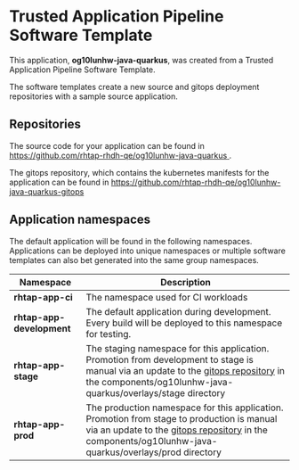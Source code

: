 # Trusted Application Pipeline Software Template

This application, **og10lunhw-java-quarkus**, was created from a Trusted Application Pipeline Software Template.

The software templates create a new source and gitops deployment repositories with a sample source application. 

## Repositories

The source code for your application can be found in [https://github.com/rhtap-rhdh-qe/og10lunhw-java-quarkus ](https://github.com/rhtap-rhdh-qe/og10lunhw-java-quarkus ).
 
The gitops repository, which contains the kubernetes manifests for the application can be found in 
[https://github.com/rhtap-rhdh-qe/og10lunhw-java-quarkus-gitops ](https://github.com/rhtap-rhdh-qe/og10lunhw-java-quarkus-gitops ) 

## Application namespaces 

The default application will be found in the following namespaces. Applications can be deployed into unique namespaces or multiple software templates can also bet generated into the same group namespaces.  

|  Namespace   |  Description   |  
| -------- | -------- |
| **rhtap-app-ci** | The namespace used for CI workloads |
| **rhtap-app-development** | The default application during development. Every build will be deployed to this namespace for testing. |
| **rhtap-app-stage** | The staging namespace for this application. Promotion from development to stage is manual via an update to the [gitops repository](https://github.com/rhtap-rhdh-qe/og10lunhw-java-quarkus-gitops ) in the components/og10lunhw-java-quarkus/overlays/stage directory |
| **rhtap-app-prod** | The production namespace for this application. Promotion from stage to production is manual via an update to the [gitops repository](https://github.com/rhtap-rhdh-qe/og10lunhw-java-quarkus-gitops ) in the components/og10lunhw-java-quarkus/overlays/prod directory |